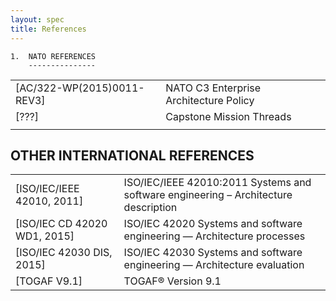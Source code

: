 ```yaml
---
layout: spec
title: References
---
```


    1.  NATO REFERENCES
        ---------------

|                              |                                        |
|------------------------------|----------------------------------------|
| \[AC/322-WP(2015)0011-REV3\] | NATO C3 Enterprise Architecture Policy |
| \[???\]                      | Capstone Mission Threads               |
|                              |                                        |

OTHER INTERNATIONAL REFERENCES
------------------------------

|                                |                                                                                     |
|--------------------------------|-------------------------------------------------------------------------------------|
| \[ISO/IEC/IEEE 42010, 2011\]   | ISO/IEC/IEEE 42010:2011 Systems and software engineering – Architecture description |
| \[ISO/IEC CD 42020 WD1, 2015\] | ISO/IEC 42020 Systems and software engineering — Architecture processes             |
| \[ISO/IEC 42030 DIS, 2015\]    | ISO/IEC 42030 Systems and software engineering — Architecture evaluation            |
| \[TOGAF V9.1\]                 | TOGAF® Version 9.1                                                                  |
